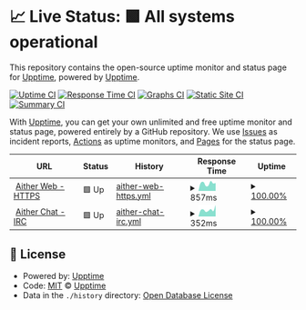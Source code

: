 # 📈 Live Status: <!--live status--> **🟩 All systems operational**

This repository contains the open-source uptime monitor and status page for [Upptime](https://upptime.js.org), powered by [Upptime](https://github.com/upptime/upptime).

[![Uptime CI](https://github.com/Obi-Wana/upptime/workflows/Uptime%20CI/badge.svg)](https://github.com/Obi-Wana/upptime/actions?query=workflow%3A%22Uptime+CI%22)
[![Response Time CI](https://github.com/Obi-Wana/upptime/workflows/Response%20Time%20CI/badge.svg)](https://github.com/Obi-Wana/upptime/actions?query=workflow%3A%22Response+Time+CI%22)
[![Graphs CI](https://github.com/Obi-Wana/upptime/workflows/Graphs%20CI/badge.svg)](https://github.com/Obi-Wana/upptime/actions?query=workflow%3A%22Graphs+CI%22)
[![Static Site CI](https://github.com/Obi-Wana/upptime/workflows/Static%20Site%20CI/badge.svg)](https://github.com/Obi-Wana/upptime/actions?query=workflow%3A%22Static+Site+CI%22)
[![Summary CI](https://github.com/Obi-Wana/upptime/workflows/Summary%20CI/badge.svg)](https://github.com/Obi-Wana/upptime/actions?query=workflow%3A%22Summary+CI%22)

With [Upptime](https://upptime.js.org), you can get your own unlimited and free uptime monitor and status page, powered entirely by a GitHub repository. We use [Issues](https://github.com/upptime/upptime/issues) as incident reports, [Actions](https://github.com/Obi-Wana/upptime/actions) as uptime monitors, and [Pages](https://upptime.github.io/upptime) for the status page.

<!--start: status pages-->
<!-- This summary is generated by Upptime (https://github.com/upptime/upptime) -->
<!-- Do not edit this manually, your changes will be overwritten -->
<!-- prettier-ignore -->
| URL | Status | History | Response Time | Uptime |
| --- | ------ | ------- | ------------- | ------ |
| <img alt="" src="https://aither.cc/favicon.ico" height="13"> [Aither Web - HTTPS](https://aither.cc) | 🟩 Up | [aither-web-https.yml](https://github.com/Obi-Wana/upptime/commits/HEAD/history/aither-web-https.yml) | <details><summary><img alt="Response time graph" src="./graphs/aither-web-https/response-time-week.png" height="20"> 857ms</summary><br><a href="https://status.aither.cc/history/aither-web-https"><img alt="Response time 790" src="https://img.shields.io/endpoint?url=https%3A%2F%2Fraw.githubusercontent.com%2FObi-Wana%2Fupptime%2FHEAD%2Fapi%2Faither-web-https%2Fresponse-time.json"></a><br><a href="https://status.aither.cc/history/aither-web-https"><img alt="24-hour response time 1459" src="https://img.shields.io/endpoint?url=https%3A%2F%2Fraw.githubusercontent.com%2FObi-Wana%2Fupptime%2FHEAD%2Fapi%2Faither-web-https%2Fresponse-time-day.json"></a><br><a href="https://status.aither.cc/history/aither-web-https"><img alt="7-day response time 857" src="https://img.shields.io/endpoint?url=https%3A%2F%2Fraw.githubusercontent.com%2FObi-Wana%2Fupptime%2FHEAD%2Fapi%2Faither-web-https%2Fresponse-time-week.json"></a><br><a href="https://status.aither.cc/history/aither-web-https"><img alt="30-day response time 841" src="https://img.shields.io/endpoint?url=https%3A%2F%2Fraw.githubusercontent.com%2FObi-Wana%2Fupptime%2FHEAD%2Fapi%2Faither-web-https%2Fresponse-time-month.json"></a><br><a href="https://status.aither.cc/history/aither-web-https"><img alt="1-year response time 790" src="https://img.shields.io/endpoint?url=https%3A%2F%2Fraw.githubusercontent.com%2FObi-Wana%2Fupptime%2FHEAD%2Fapi%2Faither-web-https%2Fresponse-time-year.json"></a></details> | <details><summary><a href="https://status.aither.cc/history/aither-web-https">100.00%</a></summary><a href="https://status.aither.cc/history/aither-web-https"><img alt="All-time uptime 100.00%" src="https://img.shields.io/endpoint?url=https%3A%2F%2Fraw.githubusercontent.com%2FObi-Wana%2Fupptime%2FHEAD%2Fapi%2Faither-web-https%2Fuptime.json"></a><br><a href="https://status.aither.cc/history/aither-web-https"><img alt="24-hour uptime 100.00%" src="https://img.shields.io/endpoint?url=https%3A%2F%2Fraw.githubusercontent.com%2FObi-Wana%2Fupptime%2FHEAD%2Fapi%2Faither-web-https%2Fuptime-day.json"></a><br><a href="https://status.aither.cc/history/aither-web-https"><img alt="7-day uptime 100.00%" src="https://img.shields.io/endpoint?url=https%3A%2F%2Fraw.githubusercontent.com%2FObi-Wana%2Fupptime%2FHEAD%2Fapi%2Faither-web-https%2Fuptime-week.json"></a><br><a href="https://status.aither.cc/history/aither-web-https"><img alt="30-day uptime 100.00%" src="https://img.shields.io/endpoint?url=https%3A%2F%2Fraw.githubusercontent.com%2FObi-Wana%2Fupptime%2FHEAD%2Fapi%2Faither-web-https%2Fuptime-month.json"></a><br><a href="https://status.aither.cc/history/aither-web-https"><img alt="1-year uptime 100.00%" src="https://img.shields.io/endpoint?url=https%3A%2F%2Fraw.githubusercontent.com%2FObi-Wana%2Fupptime%2FHEAD%2Fapi%2Faither-web-https%2Fuptime-year.json"></a></details>
| <img alt="" src="https://cdn-icons-png.flaticon.com/512/309/309666.png" height="13"> [Aither Chat - IRC](irc.aither.cc) | 🟩 Up | [aither-chat-irc.yml](https://github.com/Obi-Wana/upptime/commits/HEAD/history/aither-chat-irc.yml) | <details><summary><img alt="Response time graph" src="./graphs/aither-chat-irc/response-time-week.png" height="20"> 352ms</summary><br><a href="https://status.aither.cc/history/aither-chat-irc"><img alt="Response time 340" src="https://img.shields.io/endpoint?url=https%3A%2F%2Fraw.githubusercontent.com%2FObi-Wana%2Fupptime%2FHEAD%2Fapi%2Faither-chat-irc%2Fresponse-time.json"></a><br><a href="https://status.aither.cc/history/aither-chat-irc"><img alt="24-hour response time 354" src="https://img.shields.io/endpoint?url=https%3A%2F%2Fraw.githubusercontent.com%2FObi-Wana%2Fupptime%2FHEAD%2Fapi%2Faither-chat-irc%2Fresponse-time-day.json"></a><br><a href="https://status.aither.cc/history/aither-chat-irc"><img alt="7-day response time 352" src="https://img.shields.io/endpoint?url=https%3A%2F%2Fraw.githubusercontent.com%2FObi-Wana%2Fupptime%2FHEAD%2Fapi%2Faither-chat-irc%2Fresponse-time-week.json"></a><br><a href="https://status.aither.cc/history/aither-chat-irc"><img alt="30-day response time 412" src="https://img.shields.io/endpoint?url=https%3A%2F%2Fraw.githubusercontent.com%2FObi-Wana%2Fupptime%2FHEAD%2Fapi%2Faither-chat-irc%2Fresponse-time-month.json"></a><br><a href="https://status.aither.cc/history/aither-chat-irc"><img alt="1-year response time 340" src="https://img.shields.io/endpoint?url=https%3A%2F%2Fraw.githubusercontent.com%2FObi-Wana%2Fupptime%2FHEAD%2Fapi%2Faither-chat-irc%2Fresponse-time-year.json"></a></details> | <details><summary><a href="https://status.aither.cc/history/aither-chat-irc">100.00%</a></summary><a href="https://status.aither.cc/history/aither-chat-irc"><img alt="All-time uptime 99.81%" src="https://img.shields.io/endpoint?url=https%3A%2F%2Fraw.githubusercontent.com%2FObi-Wana%2Fupptime%2FHEAD%2Fapi%2Faither-chat-irc%2Fuptime.json"></a><br><a href="https://status.aither.cc/history/aither-chat-irc"><img alt="24-hour uptime 100.00%" src="https://img.shields.io/endpoint?url=https%3A%2F%2Fraw.githubusercontent.com%2FObi-Wana%2Fupptime%2FHEAD%2Fapi%2Faither-chat-irc%2Fuptime-day.json"></a><br><a href="https://status.aither.cc/history/aither-chat-irc"><img alt="7-day uptime 100.00%" src="https://img.shields.io/endpoint?url=https%3A%2F%2Fraw.githubusercontent.com%2FObi-Wana%2Fupptime%2FHEAD%2Fapi%2Faither-chat-irc%2Fuptime-week.json"></a><br><a href="https://status.aither.cc/history/aither-chat-irc"><img alt="30-day uptime 100.00%" src="https://img.shields.io/endpoint?url=https%3A%2F%2Fraw.githubusercontent.com%2FObi-Wana%2Fupptime%2FHEAD%2Fapi%2Faither-chat-irc%2Fuptime-month.json"></a><br><a href="https://status.aither.cc/history/aither-chat-irc"><img alt="1-year uptime 99.81%" src="https://img.shields.io/endpoint?url=https%3A%2F%2Fraw.githubusercontent.com%2FObi-Wana%2Fupptime%2FHEAD%2Fapi%2Faither-chat-irc%2Fuptime-year.json"></a></details>

<!--end: status pages-->

## 📄 License

- Powered by: [Upptime](https://github.com/upptime/upptime)
- Code: [MIT](./LICENSE) © [Upptime](https://upptime.js.org)
- Data in the `./history` directory: [Open Database License](https://opendatacommons.org/licenses/odbl/1-0/)
